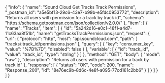{
  "info": {
    "name": "Sound Cloud Get Tracks Track Permissions",
    "_postman_id": "a5e5bf13-29c6-43e7-b99b-e5fdc0953772",
    "description": "Returns all users with permission for a track by track id",
    "schema": "https://schema.getpostman.com/json/collection/v2.0.0/"
  },
  "item": [
    {
      "name": "Tracks",
      "item": [
        {
          "id": "5a242d16-e0c1-48f1-a4d7-11c63aa8f51b",
          "name": "getTracksTrackPermissions.json",
          "request": {
            "url": {
              "protocol": "http",
              "host": "api.soundcloud.com",
              "path": [
                "tracks/:track_id/permissions.json"
              ],
              "query": [
                {
                  "key": "consumer_key",
                  "value": "%7B%7D",
                  "disabled": false
                }
              ],
              "variable": [
                {
                  "id": "track_id",
                  "value": "track_id",
                  "type": "string"
                }
              ]
            },
            "method": "GET",
            "body": {
              "mode": "raw"
            },
            "description": "Returns all users with permission for a track by track id"
          },
          "response": [
            {
              "status": "OK",
              "code": 200,
              "name": "Response_200",
              "id": "8e76ec9b-8d6c-4e8f-a095-77cd161c2bb6"
            }
          ]
        }
      ]
    }
  ]
}